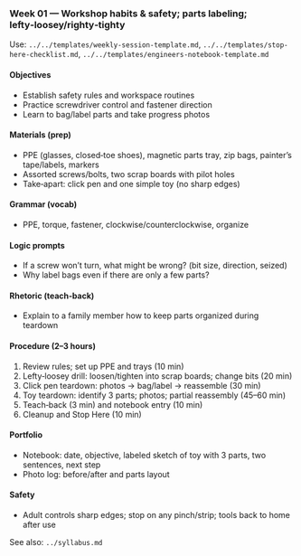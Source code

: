 ### Week 01 — Workshop habits & safety; parts labeling; lefty‑loosey/righty‑tighty

Use: `../../templates/weekly-session-template.md`, `../../templates/stop-here-checklist.md`, `../../templates/engineers-notebook-template.md`

#### Objectives
- Establish safety rules and workspace routines
- Practice screwdriver control and fastener direction
- Learn to bag/label parts and take progress photos

#### Materials (prep)
- PPE (glasses, closed‑toe shoes), magnetic parts tray, zip bags, painter’s tape/labels, markers
- Assorted screws/bolts, two scrap boards with pilot holes
- Take‑apart: click pen and one simple toy (no sharp edges)

#### Grammar (vocab)
- PPE, torque, fastener, clockwise/counterclockwise, organize

#### Logic prompts
- If a screw won’t turn, what might be wrong? (bit size, direction, seized)
- Why label bags even if there are only a few parts?

#### Rhetoric (teach‑back)
- Explain to a family member how to keep parts organized during teardown

#### Procedure (2–3 hours)
1) Review rules; set up PPE and trays (10 min)
2) Lefty‑loosey drill: loosen/tighten into scrap boards; change bits (20 min)
3) Click pen teardown: photos → bag/label → reassemble (30 min)
4) Toy teardown: identify 3 parts; photos; partial reassembly (45–60 min)
5) Teach‑back (3 min) and notebook entry (10 min)
6) Cleanup and Stop Here (10 min)

#### Portfolio
- Notebook: date, objective, labeled sketch of toy with 3 parts, two sentences, next step
- Photo log: before/after and parts layout

#### Safety
- Adult controls sharp edges; stop on any pinch/strip; tools back to home after use

See also: `../syllabus.md`


